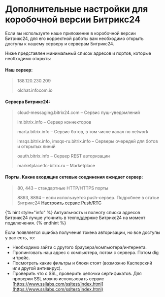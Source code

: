 # Дополнительные настройки для коробочной версии Битрикс24

Если вы используете наше приложение в коробочной версии Битрикс24, для его корректной работы вам необходимо открыть доступы к нашему серверу и серверам Битрикс24.

Ниже представлен минимальный список адресов и портов, которые необходимо открыть:

#### Наш сервер:

> 188.120.230.209
>
> olchat.infocom.io

#### Сервера Битрикс24:

> cloud-messaging.bitrix24.com – Сервис пуш-уведомлений
>
> im.bitrix.info – Сервер коннекторов
>
> marta.bitrix.info – Сервис ботов, в том числе канал по network
>
> imsqs.bitrix.info, imsqs-ru.bitrix.info – Серверы очередей для ботов и открытых линий
>
> oauth.bitrix.info – Сервер REST авторизации
>
> marketplace.1c-bitrix.ru – Marketplace

#### Порты. Какие входящие сетевые соединения ожидает сервер:

> 80, 443 – стандартные HTTP/HTTPS порты
>
> 8893, 8894 – если используется push-сервер. Подробнее в статье Битрикс24 [Настроить сервис Push/RTC](https://dev.1c-bitrix.ru/learning/course/?COURSE\_ID=37\&CHAPTER\_ID=09377\&LESSON\_PATH=3908.8809.9377)

{% hint style="info" %}
Актуальность и полноту списка адресов Битрикс24 лучше уточнить в техподдержке Битрикс24 на момент подключения.
{% endhint %}

Если появляется ошибка получения токена авторизации, но все доступы у вас есть, то:

* Необходимо зайти с другого браузера/компьютера/интернета.
* Пропинговать наш адрес с компьютера, потом с сервера. Потом dig и трейс.
* Посмотреть какие фильтры и блоки стоят (возможно Касперский или другой антивирус).
* Проверить что с SSL, проверить цепочки сертификатов. Для проверки SSL можно использовать сервис [https://www.ssllabs.com/ssltest/index.html](https://www.ssllabs.com/ssltest/index.html)
